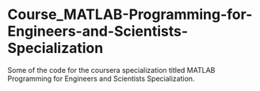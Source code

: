 # Course_MATLAB-Programming-for-Engineers-and-Scientists-Specialization
Some of the code for the coursera specialization titled  MATLAB Programming for Engineers and Scientists Specialization.
